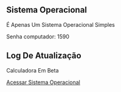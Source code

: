 <DOCTYPE html>
  <html lang="pt-br">
<body>
<h2 style="fony-weight: bold;">Sistema Operacional</h2>
<p>É Apenas Um Sistema Operacional Simples</p>
<p>Senha computador: 1590</p>
  
  <h2>Log De Atualização</h2>
  <p>Calculadora Em Beta</p>
  <a href="https://arthur2-1723.github.io/sistema-operacional/">Acessar Sistema Operacional</a>
</body>
</html>
